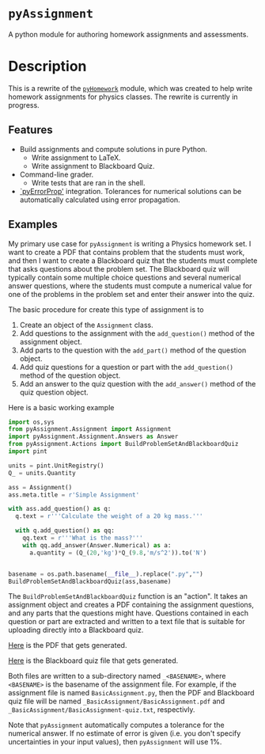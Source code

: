 # `pyAssignment`

A python module for authoring homework assignments and assessments.

# Description

This is a rewrite of the [`pyHomework`](https://github.com/CD3/pyHomework) module, which was created to help
write homework assignments for physics classes. The rewrite is currently in progress.

## Features

- Build assignments and compute solutions in pure Python.
    - Write assignment to LaTeX.
    - Write assignment to Blackboard Quiz.
- Command-line grader.
    - Write tests that are ran in the shell.
- [`pyErrorProp'](https://github.com/CD3/pyErrorProp) integration. Tolerances for numerical solutions
  can be automatically calculated using error propagation.

## Examples

My primary use case for `pyAssignment` is writing a Physics homework set. I want to create a PDF that contains
problem that the students must work, and then I want to create a Blackboard quiz that the students must complete
that asks questions about the problem set. The Blackboard quiz will typically contain some multiple choice questions
and several numerical answer questions, where the students must compute a numerical value for one of the problems
in the problem set and enter their answer into the quiz.

The basic procedure for create this type of assignment is to

1. Create an object of the `Assignment` class.
1. Add questions to the assignment with the `add_question()` method of the assignment object.
1. Add parts to the question with the `add_part()` method of the question object.
1. Add quiz questions for a question  or part with the `add_question()` method of the question object.
1. Add an answer to the quiz question with the `add_answer()` method of the quiz question object.

Here is a basic working example

```python
import os,sys
from pyAssignment.Assignment import Assignment
import pyAssignment.Assignment.Answers as Answer
from pyAssignment.Actions import BuildProblemSetAndBlackboardQuiz
import pint

units = pint.UnitRegistry()
Q_ = units.Quantity

ass = Assignment()
ass.meta.title = r'Simple Assignment'

with ass.add_question() as q:
  q.text = r'''Calculate the weight of a 20 kg mass.'''

  with q.add_question() as qq:
    qq.text = r'''What is the mass?'''
    with qq.add_answer(Answer.Numerical) as a:
      a.quantity = (Q_(20,'kg')*Q_(9.8,'m/s^2')).to('N')


basename = os.path.basename(__file__).replace(".py","")
BuildProblemSetAndBlackboardQuiz(ass,basename)

```

The `BuildProblemSetAndBlackboardQuiz` function is an "action". It takes an assignment object and creates a PDF containing
the assignment questions, and any parts that the questions might have. Questions contained in each question or part
are extracted and written to a text file that is suitable for uploading directly into a Blackboard quiz.

[Here](./examples/_BasicAssignment/BasicAssignment.pdf) is the PDF that gets generated.

[Here](./examples/_BasicAssignment/BasicAssignment-quiz.txt) is the Blackboard quiz file that gets generated.

Both files are written to a sub-directory named `_<BASENAME>`, where
`<BASENAME>` is the basename of the assignment file. For example, if the
assignment file is named `BasicAssignment.py`, then the PDF and Blackboard quiz
file will be named `_BasicAssignment/BasicAssignment.pdf` and
`_BasicAssignment/BasicAssignment-quiz.txt`, respectivly.

Note that `pyAssignment` automatically computes a tolerance for the numerical answer. If no estimate of error
is given (i.e. you don't specify uncertainties in your input values), then `pyAssignment` will use 1%.
